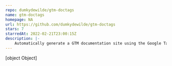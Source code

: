```yaml
---
repo: dumkydewilde/gtm-doctags
name: gtm-doctags
homepage: NA
url: https://github.com/dumkydewilde/gtm-doctags
stars: 7
starredAt: 2022-02-21T23:00:15Z
description: |-
    Automatically generate a GTM documentation site using the Google Tag Manager notes and Docsify
---
```


[object Object]
